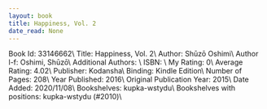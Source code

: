 ```yaml
---
layout: book
title: Happiness, Vol. 2
date_read: None
---
```


Book Id: 33146662\ 
Title: Happiness, Vol. 2\ 
Author: Shūzō Oshimi\ 
Author l-f: Oshimi, Shūzō\ 
Additional Authors: \ 
ISBN: \ 
My Rating: 0\ 
Average Rating: 4.02\ 
Publisher: Kodansha\ 
Binding: Kindle Edition\ 
Number of Pages: 208\ 
Year Published: 2016\ 
Original Publication Year: 2015\ 
Date Added: 2020/11/08\ 
Bookshelves: kupka-wstydu\ 
Bookshelves with positions: kupka-wstydu (#2010)\ 

